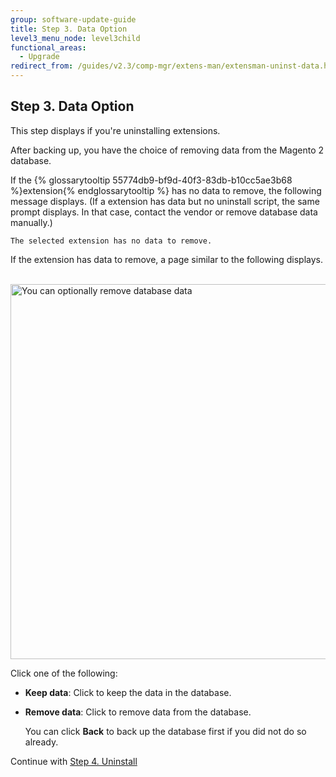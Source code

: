 ```yaml
---
group: software-update-guide
title: Step 3. Data Option
level3_menu_node: level3child
functional_areas:
  - Upgrade
redirect_from: /guides/v2.3/comp-mgr/extens-man/extensman-uninst-data.html
---
```


## Step 3. Data Option

This step displays if you're uninstalling extensions.

After backing up, you have the choice of removing data from the Magento 2 database.

If the {% glossarytooltip 55774db9-bf9d-40f3-83db-b10cc5ae3b68 %}extension{% endglossarytooltip %} has no data to remove, the following message displays. (If a extension has data but no uninstall script, the same prompt displays. In that case, contact the vendor or remove database data manually.)

```
The selected extension has no data to remove.
```

If the extension has data to remove, a page similar to the following displays.

      <img src="{{site.baseurl}}/static/images/cman_uninstall-data.png" width="600px" alt="You can optionally remove database data">

Click one of the following:

* **Keep data**: Click to keep the data in the database.
* **Remove data**: Click to remove data from the database. 

  You can click **Back** to back up the database first if you did not do so already.

Continue with [Step 4. Uninstall]({{page.baseurl}}/system-update-upgrade/extension-manager/actions/uninstall.html)

